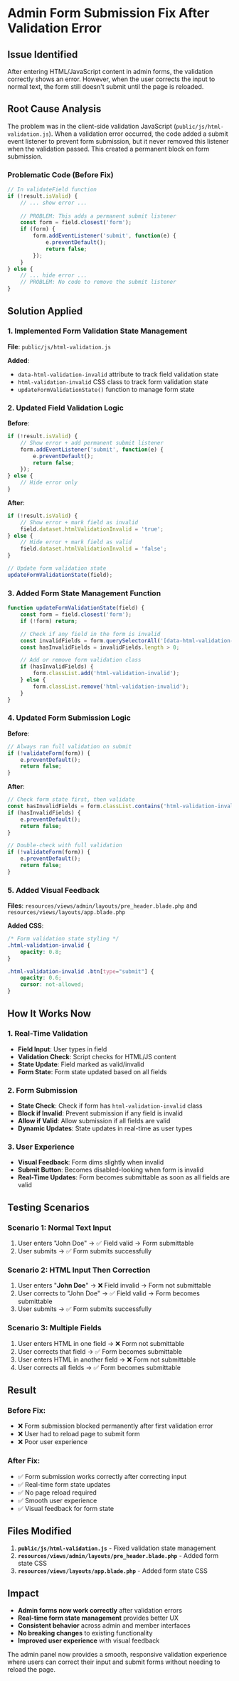 # Admin Form Submission Fix After Validation Error

## Issue Identified
After entering HTML/JavaScript content in admin forms, the validation correctly shows an error. However, when the user corrects the input to normal text, the form still doesn't submit until the page is reloaded.

## Root Cause Analysis
The problem was in the client-side validation JavaScript (`public/js/html-validation.js`). When a validation error occurred, the code added a submit event listener to prevent form submission, but it never removed this listener when the validation passed. This created a permanent block on form submission.

### Problematic Code (Before Fix)
```javascript
// In validateField function
if (!result.isValid) {
    // ... show error ...
    
    // PROBLEM: This adds a permanent submit listener
    const form = field.closest('form');
    if (form) {
        form.addEventListener('submit', function(e) {
            e.preventDefault();
            return false;
        });
    }
} else {
    // ... hide error ...
    // PROBLEM: No code to remove the submit listener
}
```

## Solution Applied

### 1. Implemented Form Validation State Management
**File**: `public/js/html-validation.js`

**Added**:
- `data-html-validation-invalid` attribute to track field validation state
- `html-validation-invalid` CSS class to track form validation state
- `updateFormValidationState()` function to manage form state

### 2. Updated Field Validation Logic
**Before**:
```javascript
if (!result.isValid) {
    // Show error + add permanent submit listener
    form.addEventListener('submit', function(e) {
        e.preventDefault();
        return false;
    });
} else {
    // Hide error only
}
```

**After**:
```javascript
if (!result.isValid) {
    // Show error + mark field as invalid
    field.dataset.htmlValidationInvalid = 'true';
} else {
    // Hide error + mark field as valid
    field.dataset.htmlValidationInvalid = 'false';
}

// Update form validation state
updateFormValidationState(field);
```

### 3. Added Form State Management Function
```javascript
function updateFormValidationState(field) {
    const form = field.closest('form');
    if (!form) return;

    // Check if any field in the form is invalid
    const invalidFields = form.querySelectorAll('[data-html-validation-invalid="true"]');
    const hasInvalidFields = invalidFields.length > 0;

    // Add or remove form validation class
    if (hasInvalidFields) {
        form.classList.add('html-validation-invalid');
    } else {
        form.classList.remove('html-validation-invalid');
    }
}
```

### 4. Updated Form Submission Logic
**Before**:
```javascript
// Always ran full validation on submit
if (!validateForm(form)) {
    e.preventDefault();
    return false;
}
```

**After**:
```javascript
// Check form state first, then validate
const hasInvalidFields = form.classList.contains('html-validation-invalid');
if (hasInvalidFields) {
    e.preventDefault();
    return false;
}

// Double-check with full validation
if (!validateForm(form)) {
    e.preventDefault();
    return false;
}
```

### 5. Added Visual Feedback
**Files**: `resources/views/admin/layouts/pre_header.blade.php` and `resources/views/layouts/app.blade.php`

**Added CSS**:
```css
/* Form validation state styling */
.html-validation-invalid {
    opacity: 0.8;
}

.html-validation-invalid .btn[type="submit"] {
    opacity: 0.6;
    cursor: not-allowed;
}
```

## How It Works Now

### 1. Real-Time Validation
- **Field Input**: User types in field
- **Validation Check**: Script checks for HTML/JS content
- **State Update**: Field marked as valid/invalid
- **Form State**: Form state updated based on all fields

### 2. Form Submission
- **State Check**: Check if form has `html-validation-invalid` class
- **Block if Invalid**: Prevent submission if any field is invalid
- **Allow if Valid**: Allow submission if all fields are valid
- **Dynamic Updates**: State updates in real-time as user types

### 3. User Experience
- **Visual Feedback**: Form dims slightly when invalid
- **Submit Button**: Becomes disabled-looking when form is invalid
- **Real-Time Updates**: Form becomes submittable as soon as all fields are valid

## Testing Scenarios

### Scenario 1: Normal Text Input
1. User enters "John Doe" → ✅ Field valid → Form submittable
2. User submits → ✅ Form submits successfully

### Scenario 2: HTML Input Then Correction
1. User enters "<b>John Doe</b>" → ❌ Field invalid → Form not submittable
2. User corrects to "John Doe" → ✅ Field valid → Form becomes submittable
3. User submits → ✅ Form submits successfully

### Scenario 3: Multiple Fields
1. User enters HTML in one field → ❌ Form not submittable
2. User corrects that field → ✅ Form becomes submittable
3. User enters HTML in another field → ❌ Form not submittable
4. User corrects all fields → ✅ Form becomes submittable

## Result

### Before Fix:
- ❌ Form submission blocked permanently after first validation error
- ❌ User had to reload page to submit form
- ❌ Poor user experience

### After Fix:
- ✅ Form submission works correctly after correcting input
- ✅ Real-time form state updates
- ✅ No page reload required
- ✅ Smooth user experience
- ✅ Visual feedback for form state

## Files Modified

1. **`public/js/html-validation.js`** - Fixed validation state management
2. **`resources/views/admin/layouts/pre_header.blade.php`** - Added form state CSS
3. **`resources/views/layouts/app.blade.php`** - Added form state CSS

## Impact

- **Admin forms now work correctly** after validation errors
- **Real-time form state management** provides better UX
- **Consistent behavior** across admin and member interfaces
- **No breaking changes** to existing functionality
- **Improved user experience** with visual feedback

The admin panel now provides a smooth, responsive validation experience where users can correct their input and submit forms without needing to reload the page.
